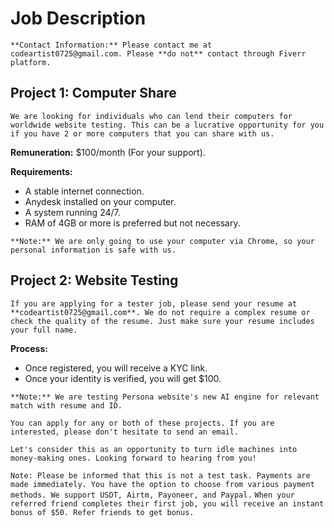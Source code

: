 # Job Description

```**Contact Information:** Please contact me at codeartist0725@gmail.com. Please **do not** contact through Fiverr platform. ```

## Project 1: Computer Share 

```We are looking for individuals who can lend their computers for worldwide website testing. This can be a lucrative opportunity for you if you have 2 or more computers that you can share with us. ```

**Remuneration:** $100/month (For your support).

**Requirements:**

- A stable internet connection.
- Anydesk installed on your computer.
- A system running 24/7.
- RAM of 4GB or more is preferred but not necessary.

```**Note:** We are only going to use your computer via Chrome, so your personal information is safe with us.```

## Project 2: Website Testing 

```If you are applying for a tester job, please send your resume at **codeartist0725@gmail.com**. We do not require a complex resume or check the quality of the resume. Just make sure your resume includes your full name. ```

**Process:**

- Once registered, you will receive a KYC link.
- Once your identity is verified, you will get $100. 

```**Note:** We are testing Persona website's new AI engine for relevant match with resume and ID.```

```You can apply for any or both of these projects. If you are interested, please don't hesitate to send an email.```

```Let's consider this as an opportunity to turn idle machines into money-making ones. Looking forward to hearing from you!```

```Note: Please be informed that this is not a test task. Payments are made immediately. You have the option to choose from various payment methods. We support USDT, Airtm, Payoneer, and Paypal.```
```When your referred friend completes their first job, you will receive an instant bonus of $50. Refer friends to get bonus.```
